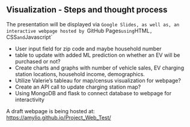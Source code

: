 ## Visualization - Steps and thought process

The presentation will be displayed via `Google Slides, as well as, an interactive webpage hosted by `GitHub Pages` using `HTML`, `CSS` and `Javascript`

* User input field for zip code and maybe household number
* table to update with added ML prediction on whether an EV will be purchased or not?
* Create charts and graphs with number of vehicle sales, EV charging station locations, household income, demographics.
* Utilize Valerie’s tableau for map/census visualization for webpage?
* Create an API call to update charging station map?
* Using MongoDB and flask to connect database to webpage for interactivity

A draft webpage is being hosted at: https://amylio.github.io/Project_Web_Test/